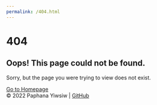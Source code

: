 ```yaml
---
permalink: /404.html
---
```


<!DOCTYPE html>
<html lang="en">

<head>
    <meta charset="UTF-8">
    <meta http-equiv="X-UA-Compatible" content="IE=edge">
    <meta name="viewport" content="width=device-width, initial-scale=1.0">
    <link href="https://cdn.jsdelivr.net/npm/bootstrap@5.2.1/dist/css/bootstrap.min.css"    
        rel="stylesheet"
        integrity="sha384-iYQeCzEYFbKjA/T2uDLTpkwGzCiq6soy8tYaI1GyVh/UjpbCx/TYkiZhlZB6+fzT" crossorigin="anonymous">
    <link rel="stylesheet" href="https://cdn.jsdelivr.net/npm/bootstrap-icons@1.9.1/font/bootstrap-icons.css">
    <link rel="preconnect" href="https://fonts.googleapis.com">
    <link rel="preconnect" href="https://fonts.gstatic.com" crossorigin>
    <link
        href="https://fonts.googleapis.com/css2?family=JetBrains+Mono:wght@300;400;700&family=Manrope:wght@300;400;700&family=Noto+Sans+Thai:wght@300;400;700&display=swap"
        rel="stylesheet">
    <script src="https://cdn.jsdelivr.net/npm/bootstrap@5.2.1/dist/js/bootstrap.bundle.min.js"
        integrity="sha384-u1OknCvxWvY5kfmNBILK2hRnQC3Pr17a+RTT6rIHI7NnikvbZlHgTPOOmMi466C8" crossorigin="anonymous"
        defer></script>
    <link rel="stylesheet" href="./css/main.css">
    <title>Page not found | Paphana Yiwsiw</title>
</head>

<body class="d-flex flex-column h-100 bg-dark mb-5">
    <main class="flex-shrink-0 p-5 my-auto">
        <div class="container text-white">
            <h1 class="mt-3 display-2 fw-bolder text-white">404</h1>
            <h2 class="mt-3 text-white">Oops! This page could not be found.</h2>
            <p class="mt-3">
                Sorry, but the page you were trying to view does not exist.
            </p>
            <a href="./index.html" class="btn btn-sm btn-light">Go to Homepage</a>
        </div>
    </main>
    <!-- Sticky footer -->
    <footer class="footer bg-dark">
        <div class="container">
            <span class="text-white small">&copy; 2022 Paphana Yiwsiw | <a href="https://www.github.com/waterthatfrozen/" class="link-light text-decoration-none" target="_blank"><i class="bi bi-github"></i> GitHub</a></span>
        </div>
    </footer>
</body>

</html>
